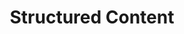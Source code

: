 ---
redirect: "/docs/content-space/structuredContents/structuredContent.html"
title: "Structured Content"
mainPage: false
order: 4
---